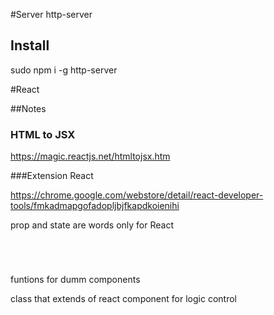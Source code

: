 #Server
http-server
## Install

sudo npm i -g http-server


#React

##Notes


### HTML to JSX
https://magic.reactjs.net/htmltojsx.htm

###Extension React

https://chrome.google.com/webstore/detail/react-developer-tools/fmkadmapgofadopljbjfkapdkoienihi

prop and state are words only for React


```javascript





```


funtions for dumm components 

class that extends of react component for logic control